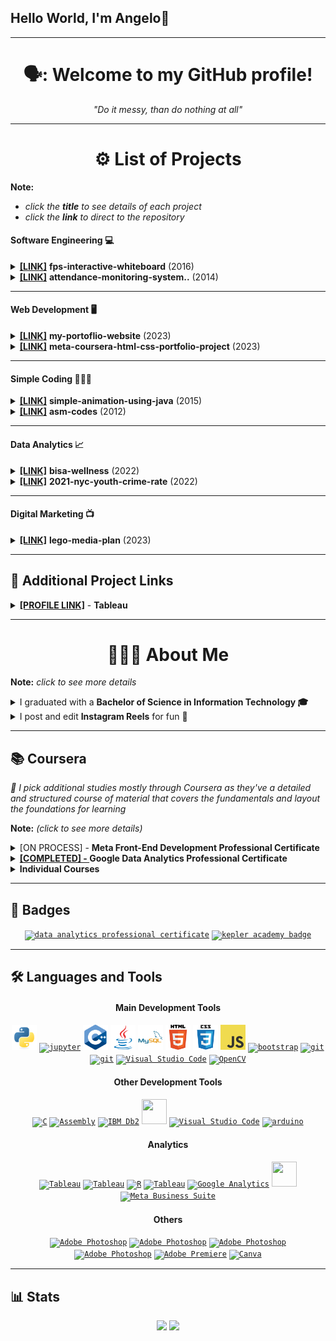 ## Hello World, I'm Angelo🌴

---
<h1 align ="center"> 🗣️: Welcome to my GitHub profile! </h1>
<p align="center"><i>"Do it messy, than do nothing at all"</i></p>

---
<h1 align="center">⚙️ List of Projects</h1>
<b>Note:</b> 

* <i>click the <b>title</b> to see details of each project</i>
* <i>click the <b>link</b> to direct to the repository</i>

#### Software Engineering 💻
<details> 
 <summary>
  <b><a href="https://github.com/angeloparayno/fps-interactive-whiteboard">[LINK]</a></b> <b>fps-interactive-whiteboard</b> (2016)
</summary>

* <b>Description:</b> An interactive learning platform on a Windows Environment acquiring 100% accuracy on body movement and color tracking using <i>Microsoft Kinect</i> and <i>C++</i>
* <b>Classification:</b> Thesis | Capstone (Group of 4)
* <b>Assignment:</b> Main Developer | Team Leader
* <b>Sub Project:</b> <b>[rgb-led-flashlights](https://github.com/angeloparayno/RGB-LED-Flashlights)</b> (2015)
  * <b>Description:</b> Built two customized flashlight by encoding the <i>C</i> program in an <i>8 bit Atmel IC</i> to produce the designed output of the circuit

</details>
<details> 
 <summary>
  <b><a href="https://github.com/angeloparayno/attendance-monitoring-system-for-the-faculty-of-ust-iics">[LINK]</a></b> <b>attendance-monitoring-system..</b> (2014)
 </summary>

* <b>Description:</b> A process re-engineering project for the attendance system using <i>Java</i> and <i>MySQL</i>
* <b>Classification:</b> Client Facing (Group of 4)
* <b>Assignment:</b> Project Manager
 
</details>

---

#### Web Development 🖥️
<details> 
 <summary>
  <b><a href="https://github.com/angeloparayno/my-portfolio-website">[LINK]</a></b> <b>my-portoflio-website</b> (2023)
</summary>

* <b>Description:</b> <b><i>⚠️Still Underconstruction!⚠️</b></i>
* <b>Classification:</b> Personal Project
 
</details>
<details> 
 <summary>
  <b><a href="https://github.com/angeloparayno/meta-coursera-html-css-portfolio-project">[LINK]</a></b> <b>meta-coursera-html-css-portfolio-project</b> (2023)
</summary>

* <b>Description:</b> Designed a responsive one page site using <i>HTML</i>, vanilla <i>CSS</i> with Flexbox
* <b>Classification:</b> Module Assignment
 
</details>

---
#### Simple Coding 👨🏻‍💻
<details> 
 <summary>
   <b><a href="https://github.com/angeloparayno/simple-animation-using-java">[LINK]</a></b> <b>simple-animation-using-java</b> (2015)
  </summary>

 * <b>Description:</b> A simple animation of an Anime character using pure <i>Java</i> with JFrame
 
</details>
<details> 
 <summary>
  <b><a href="https://github.com/angeloparayno/asm-codes">[LINK]</a></b> <b>asm-codes</b> (2012)
</summary>
 
* <b>Description:</b> A list of simple <i>Assembly (ASM)</i> programs
 
</details>

---
#### Data Analytics 📈
<details> 
 <summary>
  <b><a href="https://github.com/angeloparayno/bisa-wellness">[LINK]</a></b>
  <b>bisa-wellness</b> (2022)
 </summary>
 
 * <b>Description:</b> Analyzed social media data and provided digital marketing strategies aimed to solidify a successful product launch and market an eco-friendly and sustainable product, supplementing its current social media presence and business using <i>Meta, Business Suit</i>, <i>Tableau</i> and <i>Excel</i>
  * <b>Classification</b> Client Facing (Group of 17)
  * <b>Assignment:</b> Project Manager | Social Media Analyst

</details>
<details> 
  <summary>
    <b><a href="https://github.com/angeloparayno/2021-nyc-youth-crime-rate">[LINK]</a></b> <b>2021-nyc-youth-crime-rate</b> (2022)
  </summary>
 
 * <b>Description:</b> Analyzed 2021 NYC Crime Rate through 150,000+ rows of data and correlated external studies on a mission of decreasing recidivism among the incarcerated youths (aged 25 & below) using <i>Python</i>, <i>Tableau</i> and <i>Excel</i>
 * <b>Classification:</b> Case Study (Group of 5)
 * <b>Assignment:</b> Gender Demographics Analyst

</details>

---
#### Digital Marketing 📺
<details> 
 <summary>
  <b><a href="https://github.com/angeloparayno/lego-media-plan">[LINK]</a></b> <b>lego-media-plan</b> (2023)
</summary>

* <b>Description:</b> <i>Created an annual budget allocation media plan in strategizing resource allocation through analyzation of the working marketing strategies and capitalizing the social media trends</i>
* <b>Classification:</b> Case Study
* <b>Assignment:</b> Media Planner
 
</details>

<!--
## ⚙️ List of Projects
Note: <i> (click to see detailed list of projects)</i>

<details> 
 <summary><b>(2) Software Engineering 💻</b></summary> 

  * <b>[fps-interactive-whiteboard](https://github.com/angeloparayno/fps-interactive-whiteboard)</b> (2016)
    * <b>Description:</b> An interactive learning platform on a Windows Environment acquiring 100% accuracy on body movement and color tracking using <i>Microsoft Kinect</i> and <i>C++</i>
    * <b>Classification:</b> Thesis | Capstone (Group of 4)
    * <b>Assignment:</b> Main Developer | Team Leader
    * <b>Sub Project:</b> <b>[rgb-led-flashlights](https://github.com/angeloparayno/RGB-LED-Flashlights)</b> (2015)
      * <b>Description:</b> Built two customized flashlight by encoding the <i>C</i> program in an <i>8 bit Atmel IC</i> to produce the designed output of the circuit
  * <b>[attendance-monitoring-system-for-the-faculty-of-ust-iics](https://github.com/angeloparayno/attendance-monitoring-system-for-the-faculty-of-ust-iics)</b> (2014)
    * <b>Description:</b> A process re-engineering project for the attendance system using <i>Java</i> and <i>MySQL</i>
    * <b>Classification:</b> Client Facing (Group of 4)
    * <b>Assignment:</b> Project Manager

</details>
<details> 
 <summary><b>(2) Web Development 🖥️</b> - <b><i>RECENT‼️</i></b></summary>

  * <b>[my-portoflio-website](https://github.com/angeloparayno/my-portfolio-website)</b> (2023)
    * <b>Description:</b> <b><i>⚠️Still Underconstruction!⚠️</b></i>
    * <b>Classification:</b> Personal Project
  * <b>[meta-coursera-html-css-portfolio-project](https://github.com/angeloparayno/meta-coursera-portfolio-project)</b> (2023)
    * <b>Description:</b> Designed a responsive one page site using <i>HTML</i>, vanilla <i>CSS</i> with Flexbox
    * <b>Classification:</b> Module Assignment
    
</details>
<details>
 <summary><b>(2) Simple Coding 👨🏻‍💻</b></summary> 
 
 * <b>[simple-animation-using-java](https://github.com/angeloparayno/simple-animation-using-java)</b> (2015) 
   * <b>Description:</b> A simple animation of an Anime character using pure <i>Java</i> with JFrame
 * <b>[asm-codes](https://github.com/angeloparayno/asm-codes)</b> (2012)
   * <b>Description:</b> A list of simple <i>Assembly (ASM)</i> programs
 
</details>  
<details>
 <summary><b>(2) Data Analytics 📈</b></summary> 
 
  * <b>[bisa-wellness](https://github.com/angeloparayno/Bisa-Wellness)</b> (2022)
    * <b>Description:</b> Analyzed social media data and provided digital marketing strategies aimed to solidify a successful product launch and market an eco-friendly and sustainable product, supplementing its current social media presence and business using <i>Meta, Business Suit</i>, <i>Tableau</i> and <i>Excel</i>
    * <b>Classification</b> Client Facing (Group of 17)
    * <b>Assignment:</b> Project Manager | Social Media Analyst
  * <b>[2021-nyc-youth-crime-rate](https://github.com/angeloparayno/2021-nyc-youth-crime-rate)</b> (2022)
    * <b>Description:</b> Analyzed 2021 NYC Crime Rate through 150,000+ rows of data and correlated external studies on a mission of decreasing recidivism among the incarcerated youths (aged 25 & below) using <i>Python</i>, <i>Tableau</i> and <i>Excel</i>
    * <b>Classification:</b> Case Study (Group of 5)
    * <b>Assignment:</b> Gender Demographics Analyst
 
</details>
<details>
 <summary><b>(1) Digital Marketing 📺</b></summary> 
 
  * <b>[lego-media-plan](https://github.com/angeloparayno/lego-media-plan)</b> (2023)
    * <b>Description:</b> <i>Created an annual budget allocation media plan in strategizing resource allocation through analyzation of the working marketing strategies and capitalizing the social media trends</i>
    * <b>Classification:</b> Case Study
    * <b>Assignment:</b> Media Planner

</details>
-->

---
## 🔗 Additional Project Links
<details> 
 <summary>
 <b><a href="https://public.tableau.com/app/profile/angeloparayno" target="_blank">[PROFILE LINK]</a></b> - <b>Tableau</b>
 </summary>
</details>

---
<h1 align="center">🙋🏻‍♂️ About Me</h1>

<p><b>Note:</b> <i> click to see more details</i></p>
<details> 
 <summary>I graduated with a <b>Bachelor of Science in Information Technology 🎓</b></summary>
 
  * Graduated in the <b>[University of Santo Tomas](https://www.ust.edu.ph)</b>, Manila Philippines
  * Main Coursework: 
    * Software Engineering
    * Database Management
    * Computer Networks
</details>
<details> 
 <summary>I post and edit <b>Instagram Reels</b> for fun 📱</summary>

#### Top Reels I've created:
 * ["Bird's in Laguna Beach"](https://www.instagram.com/reel/CaFMwuQlk4V/?utm_source=ig_web_copy_link&igshid=MzRlODBiNWFlZA==) 🏖️ 
 * ["A visit to Joshua Tree National Park"](https://www.instagram.com/reel/CskRIVKL7i9/?utm_source=ig_web_copy_link&igshid=MzRlODBiNWFlZA==) 🌵
 * ["Butterflies in Houston"](https://www.instagram.com/reel/CZIp_kbsPnt/?utm_source=ig_web_copy_link&igshid=MzRlODBiNWFlZA==) 🦋
 * ["Palmspring Paradise"](https://www.instagram.com/reel/Cs0G8a8v282/?utm_source=ig_web_copy_link&igshid=MzRlODBiNWFlZA==) 🏜️
 * ["Neon Lights at the Pier"](https://www.instagram.com/reel/Crp2_pcL0XN/?utm_source=ig_web_copy_link&igshid=MzRlODBiNWFlZA==) 💡

</details>

---
## 📚 Coursera

<p><i> 📖 I pick additional studies mostly through Coursera as they've a detailed and structured course of material that covers the fundamentals and layout the foundations for learning</i><p>

<b>Note:</b> <i> (click to see more details)</i>
<details> 
 <summary>[ON PROCESS] - <b>Meta Front-End Development Professional Certificate</b></summary>
 
1. ✅ [Introduction to Front-End Development](https://www.coursera.org/account/accomplishments/certificate/QURVUCK7G37Y)
2. ✅ [Programming with Javascript](https://www.coursera.org/account/accomplishments/certificate/FWDSV4RNCJ67)
3. ✅ [Version Control](https://www.coursera.org/account/accomplishments/certificate/WNU4JFBKA5YB)
4. ✅ [HTML and CSS in Depth](https://www.coursera.org/account/accomplishments/certificate/AXHNGPKXLRTD)
5. ❌ [React Basics](#)
6. ❌ [Advanced React](#)
7. ❌ [Principles of UX/UI Design](#)
8. ❌ [Front-End Developer Capstone](#)
9. ❌ [Coding Interview Preperation](#)


</details>
<details> 
 <summary><b><a href="https://www.coursera.org/account/accomplishments/specialization/certificate/BXA36D4YEHXV" target="_blank">[COMPLETED] - </a></b><b>Google Data Analytics Professional Certificate</b></summary>
 
1. ✅ [Foundations Data, Data, Everywhere](https://www.coursera.org/account/accomplishments/certificate/QGS2M3H5U6WY)
2. ✅ [Ask Questions to Make Data-Driven Decisions](https://www.coursera.org/account/accomplishments/certificate/76284BBDVPCF)
3. ✅ [Prepare Data for Exploration](https://www.coursera.org/account/accomplishments/certificate/V4FSJARED6PH)
4. ✅ [Process Data from Dirty to Clean](https://www.coursera.org/account/accomplishments/certificate/6QS6QCTVWSXY)
5. ✅ [Analyze Data to Answer Questions](https://www.coursera.org/account/accomplishments/certificate/AUEDTK7TDGR2)
6. ✅ [Share Data Through the Art of Visualization](https://www.coursera.org/account/accomplishments/certificate/2J62G44XE428)
7. ✅ [Data Analysis with R Programming](https://www.coursera.org/account/accomplishments/certificate/DM4SN8DP3AMF)
8. ✅ [Google Data Analytics Capstone: Complete a Case Study](https://www.coursera.org/account/accomplishments/certificate/RJPF5A56X3Z4)

</details>
<details> 
 <summary><b>Individual Courses</b></summary>

 - ✅ [Crash Course on Python](https://www.coursera.org/account/accomplishments/certificate/ZY4RQ29J2XDY)
 - ✅ [Foundations of Data Science](https://www.coursera.org/account/accomplishments/certificate/LEN2R7RJM5AS)
 - ✅ [Foundations of Cybersecurity](https://www.coursera.org/account/accomplishments/certificate/5BYMFVUBZ6XT)
 - ✅ [Foundations of Project Management](https://www.coursera.org/account/accomplishments/certificate/7RLQZLNFG467)

</details>

---
## 🪪 Badges 
<div align ="center">
    <code><a href="https://www.credly.com/badges/73479310-b809-45df-86ab-8935444ac76c/public_url" title="" target=""><img src="https://images.credly.com/size/680x680/images/d41de2b7-cbc2-47ec-bcf1-ebecbe83872f/GCC_badge_DA_1000x1000.png" alt="data analytics professional certificate" width="80" height="80"/></a></code>
    <code><a href="https://badgr.com/public/assertions/OJHpb5z4RrOJPuJ-q5SqmQ?identity__email=j.angelo.parayno@gmail.com" title="" target=""><img src="https://api.badgr.io/public/assertions/OJHpb5z4RrOJPuJ-q5SqmQ/image" alt="kepler academy badge" width="80" height="80"/></a></code>
</div>

---
## 🛠 Languages and Tools

<div align="center"> 
    <h4>Main Development Tools</h4>
    <code><a href="https://www.python.org" title="Python" target="_blank"><img src="https://raw.githubusercontent.com/devicons/devicon/master/icons/python/python-original.svg" alt="python" width="40" height="40"/></a></code>
    <code><a href="https://jupyter-notebook.readthedocs.io/en/stable/" title="Jupyter Notebook" target="_blank"><img src="https://avatars.githubusercontent.com/u/7388996?s=200&v=4" alt="jupyter" width="40" height="40"/></a></code>
    <code><a href="https://www.cplusplus.com" title="C++" target="_blank"><img src="https://raw.githubusercontent.com/devicons/devicon/master/icons/cplusplus/cplusplus-original.svg" alt="cplusplus" width="40" height="40"/></a></code>
    <code><a href="https://www.java.com" title="Java" target="_blank"><img src="https://raw.githubusercontent.com/devicons/devicon/master/icons/java/java-original.svg" alt="java"
    width="40" height="40"/></a></code>
    <code><a href="https://www.mysql.com/" title="MySQL" target="_blank"><img src="https://raw.githubusercontent.com/devicons/devicon/master/icons/mysql/mysql-original-wordmark.svg" alt="mysql" width="40" height="40"/></a></code>
    <code><a href="https://developer.mozilla.org/en-US/docs/Web/HTML" title="HTML" target="_blank"><img src="https://raw.githubusercontent.com/github/explore/80688e429a7d4ef2fca1e82350fe8e3517d3494d/topics/html/html.png" alt="html" width="40" height="40"/></a></code>
    <code><a href="https://developer.mozilla.org/en-US/docs/Web/CSS" title="CSS" target="_blank"><img src="https://raw.githubusercontent.com/github/explore/80688e429a7d4ef2fca1e82350fe8e3517d3494d/topics/css/css.png" alt="css" width="40" height="40"/></a></code>
    <code><a href="https://www.javascript.com/" title="JavaScript" target="_blank"><img src="https://raw.githubusercontent.com/github/explore/80688e429a7d4ef2fca1e82350fe8e3517d3494d/topics/javascript/javascript.png" alt="javascript" width="40" height="40"/></a></code>
    <!--
    <code><a href="https://reactjs.org/" title="React" target="_blank"><img src="https://raw.githubusercontent.com/github/explore/80688e429a7d4ef2fca1e82350fe8e3517d3494d/topics/react/react.png" alt="react" width="40" height="40"/></a></code>
    -->
    <code><a href="https://getbootstrap.com/" title="Bootstrap" target="_blank"><img src="https://getbootstrap.com/docs/5.2/assets/brand/bootstrap-logo-shadow.png" alt="bootstrap" width="40" height="40"/></a></code>
    <code><a href="https://github.com" title="Git" target="_blank"><img src="https://github.githubassets.com/images/modules/logos_page/GitHub-Mark.png" alt="git" width="40" height="40"/></a></code>
    <code><a href="https://git-scm.com/" title="Git" target="_blank"><img src="https://www.vectorlogo.zone/logos/git-scm/git-scm-icon.svg" alt="git" width="40" height="40"/></a></code>
    <code><a href="https://code.visualstudio.com/" target="_blank" rel="noreferrer"><img src="https://cdn.worldvectorlogo.com/logos/visual-studio-code-1.svg" alt="Visual Studio Code" width="40" height="40"/></a></code>
    <code><a href="https://opencv.org/" target="_blank" rel="noreferrer"><img src="https://opencv.org/wp-content/uploads/2020/07/OpenCV_logo_no_text-1.svg" alt="OpenCV" width="40" height="40"/></a></code>
    <h4>Other Development Tools</h4>
    <code><a href="https://www.cprogramming.com" title="C" target="_blank"><img src="https://www.techbaz.org/Course/img/c-logo.png" alt="C" width="40" height="40"/></a></code>
    <code><a href="https://en.wikipedia.org/wiki/Assembly_language" target="_blank" rel="noreferrer"><img src="https://play-lh.googleusercontent.com/YrY5n418F1joskaaIE1ou8991mmdEaTR66Mr8fHwuRGIkE9ZSnHeiJc-BcUoeU4dhNZl" alt="Assembly" width="40" height="40"/></a></code>
    <code><a href="https://www.ibm.com/analytics/db2" target="_blank" rel="noreferrer"><img src="https://d22e4d61ky6061.cloudfront.net/sites/default/files/IBM%20DB2_1.png" alt="IBM Db2" width="40" height="40"/></a></code>
    <code><a href="https://netbeans.apache.org" target="_blank" rel="noreferrer"><img src="https://upload.wikimedia.org/wikipedia/commons/thumb/9/98/Apache_NetBeans_Logo.svg/888px-Apache_NetBeans_Logo.svg.png?20180920122700" width="40" height="40"/></a></code>
    <code><a href="https://www.eclipse.org" target="_blank" rel="noreferrer"><img src="https://cdn.freebiesupply.com/logos/large/2x/eclipse-11-logo-png-transparent.png" alt="Visual Studio Code" width="40" height="40"/></a></code>
    <code><a href="https://www.arduino.cc/" target="_blank" rel="noreferrer"><img src="https://cdn.worldvectorlogo.com/logos/arduino-1.svg" alt="arduino" width="40" height="40"/></a></code>   
    <h4>Analytics</h4>
    <code><a href="https://www.microsoft.com/en-us/microsoft-365/excel" target="_blank" rel="noreferrer"><img src="https://upload.wikimedia.org/wikipedia/commons/thumb/3/34/Microsoft_Office_Excel_%282019–present%29.svg/2203px-Microsoft_Office_Excel_%282019–present%29.svg.png" alt="Tableau" width="40" height="40"/></a></code>
    <code><a href="https://www.tableau.com/" target="_blank" rel="noreferrer"><img src="https://cdn.worldvectorlogo.com/logos/tableau-software.svg" alt="Tableau" width="40" height="40"/></a></code>
    <code><a href="https://www.r-project.org/" target="_blank" rel="noreferrer"><img src="https://www.r-project.org/logo/Rlogo.svg" alt="R" width="40" height="40"/></a></code>
    <code><a href="https://cloud.google.com/looker-studio" target="_blank" rel="noreferrer"><img src="https://encrypted-tbn0.gstatic.com/images?q=tbn:ANd9GcQDYyo97CnJmL82j7uw02EA8oPGd6-rF5W_2TCUQYRO&s" alt="Tableau" width="40" height="40"/></a></code>
    <code><a href="https://analytics.google.com/" target="_blank" rel="noreferrer"><img src="https://cdn.worldvectorlogo.com/logos/google-analytics-3.svg" alt="Google Analytics" width="40" height="40"/></a></code>
    <code><a href="https://ads.google.com/" target="_blank" rel="noreferrer"><img src="https://cdn.icon-icons.com/icons2/2699/PNG/512/google_ads_logo_icon_171064.png" width="40" height="40"/></a></code>
    <code><a href="https://business.facebook.com" target="_blank" rel="noreferrer"><img src="https://1000logos.net/wp-content/uploads/2021/10/logo-Meta.png" alt="Meta Business Suite" width="40" height="40"/></a></code>
    <h4>Others</h4>
    <code><a href="https://www.notion.so/product?utm_source=google&utm_campaign=2075789710&utm_medium=80211061601&utm_content=500427479647&utm_term=notion&targetid=kwd-312974742&gclid=EAIaIQobChMIkIWt9riPgAMVvzrUAR0jSAzuEAAYASAAEgKB9_D_BwE" target="_blank" rel="noreferrer"><img src="https://upload.wikimedia.org/wikipedia/commons/4/45/Notion_app_logo.png" alt="Adobe Photoshop" width="40" height="40"/></a></code>
    <code><a href="https://chat.openai.com/auth/login" target="_blank" rel="noreferrer"><img src="https://upload.wikimedia.org/wikipedia/commons/thumb/0/04/ChatGPT_logo.svg/1920px-ChatGPT_logo.svg.png" alt="Adobe Photoshop" width="40" height="40"/></a></code>
    <code><a href="https://calendly.com" target="_blank" rel="noreferrer"><img src="https://logosandtypes.com/wp-content/uploads/2022/09/calendly.svg" alt="Adobe Photoshop" width="40" height="40"/></a></code>
    <code><a href="https://www.adobe.com/products/photoshop.html" target="_blank" rel="noreferrer"><img src="https://upload.wikimedia.org/wikipedia/commons/thumb/a/af/Adobe_Photoshop_CC_icon.svg/1920px-Adobe_Photoshop_CC_icon.svg.png" alt="Adobe Photoshop" width="40" height="40"/></a></code>
    <code><a href="https://www.adobe.com/products/premiere.html" target="_blank" rel="noreferrer"><img src="https://logodownload.org/wp-content/uploads/2019/10/adobe-premiere-pro-logo-1-1.png" alt="Adobe Premiere" width="40" height="40"/></a></code>
    <code><a href="https://www.canva.com/" target="_blank" rel="noreferrer"><img src="https://upload.wikimedia.org/wikipedia/commons/thumb/0/08/Canva_icon_2021.svg/1200px-Canva_icon_2021.svg.png?20220821125247" alt="Canva" width="40" height="40"/></a></code>
</div>

---
## 📊 Stats

<div align="center">
  <img width="50%" src="https://github-readme-stats.vercel.app/api?username=angeloparayno&show_icons=true&hide_border=true&show_owner=true&title_color=ff6e96&theme=onedark&layout=compact">
  <img width="38%" src="https://github-readme-stats.vercel.app/api/top-langs/?username=angeloparayno&theme=onedark&custom_title=streak-stats&hide_border=true&layout=compact">
</div>
